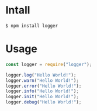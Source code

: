 # Intall

```console
$ npm install logger
```

# Usage

```js
const logger = require("logger");

logger.log("Hello World!");
logger.warn("Hello World!");
logger.error("Hello World!");
logger.info("Hello World!");
logger.init("Hello World!");
logger.debug("Hello World!");
```
